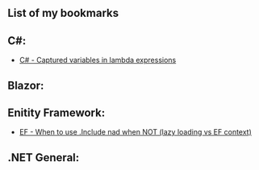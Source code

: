 ## List of my bookmarks


## C#:

- [C# - Captured variables in lambda expressions](https://learn.microsoft.com/en-us/dotnet/csharp/language-reference/operators/lambda-expressions#capture-of-outer-variables-and-variable-scope-in-lambda-expressions)


## Blazor:


## Enitity Framework:

- [EF - When to use .Include nad when NOT (lazy loading vs EF context)](https://stackoverflow.com/questions/38083735/when-to-use-include-in-ef-not-needed-in-projection)


## .NET General: